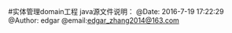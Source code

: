#实体管理domain工程 java源文件说明：
    @Date: 2016-7-19 17:22:29 @Author: edgar @email:edgar_zhang2014@163.com